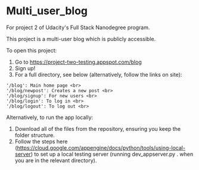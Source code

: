 # Multi_user_blog

For project 2 of Udacity's Full Stack Nanodegree program.

This project is a multi-user blog which is publicly accessible.

To open this project: <br>
  1. Go to https://project-two-testing.appspot.com/blog <br>
  2. Sign up!
  3. For a full directory, see below (alternatively, follow the links on site):
  
    '/blog': Main home page <br>
    '/blog/newpost': Creates a new post <br>
    '/blog/signup': For new users <br>
    '/blog/login': To log in <br>
    '/blog/logout': To log out <br>
 
Alternatively, to run the app locally:<br>
1. Download all of the files from the repository, ensuring you keep the folder structure. <br>
2. Follow the steps here (https://cloud.google.com/appengine/docs/python/tools/using-local-server) to set up a local testing server (running dev_appserver.py . when you are in the relevant directory).

